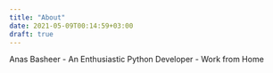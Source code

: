 ```yaml
---
title: "About"
date: 2021-05-09T00:14:59+03:00
draft: true
---
```

Anas Basheer - An Enthusiastic Python Developer - Work from Home
